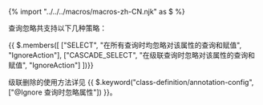 {% import "../../../macros/macros-zh-CN.njk" as $ %}

查询忽略共支持以下几种策略：

{{ $.members([
["SELECT", "在所有查询时均忽略对该属性的查询和赋值", "IgnoreAction"],
["CASCADE_SELECT", "在级联查询时忽略对该属性的查询和赋值", "IgnoreAction"]
])}}

级联删除的使用方法详见 {{ $.keyword("class-definition/annotation-config", ["@Ignore 查询时忽略属性"]) }}。
